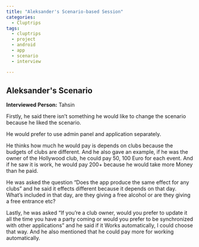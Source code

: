 ```yaml
---
title: "Aleksander's Scenario-based Session"
categories:
  - Cluptrips
tags:
  - cluptrips
  - project
  - android
  - app
  - scenario
  - interview

---
```


## Aleksander's Scenario


**Interviewed Person:** Tahsin

Firstly, he said there isn’t something he would like to change the scenario because he liked the scenario.

He would prefer to use admin panel and application separately.

He thinks how much he would pay is depends on clubs because the budgets of clubs are different. And he also gave an example, if he was the owner of the Hollywood club, he could pay 50, 100 Euro for each event. And if he saw it is work, he would pay 200+ because he would take more Money than he paid.

He was asked the question “Does the app produce the same effect for any clubs” and he said it effects different because it depends on that day. What’s included in that day, are they giving a free alcohol or are they giving a free entrance etc?

Lastly, he was asked “If you’re a club owner, would you prefer to update it all the time you have a party coming or would you prefer to be synchronized with other applications” and he said if it Works automatically, I could choose that way. And he also mentioned that he could pay more for working automatically.
